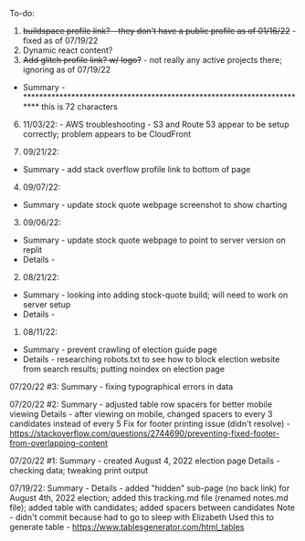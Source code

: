 To-do:

1. ~~buildspace profile link? - they don't have a public profile as of 01/16/22~~ - fixed as of 07/19/22
2. Dynamic react content?
3. ~~Add glitch profile link? w/ logo?~~ - not really any active projects there; ignoring as of 07/19/22

- Summary - ************************************************************************ this is 72 characters

6. 11/03/22: - AWS troubleshooting - S3 and Route 53 appear to be setup correctly; problem appears to be CloudFront

5. 09/21/22:
 - Summary - add stack overflow profile link to bottom of page

4. 09/07/22:
 - Summary - update stock quote webpage screenshot to show charting

3. 09/06/22:
 - Summary - update stock quote webpage to point to server version on replit
 - Details -

2. 08/21/22:
 - Summary - looking into adding stock-quote build; will need to work on server setup
 - Details -

1. 08/11/22:
 - Summary - prevent crawling of election guide page
 - Details - researching robots.txt to see how to block election website from search results; putting noindex on election page


07/20/22 #3:
Summary - fixing typographical errors in data

07/20/22 #2:
Summary - adjusted table row spacers for better mobile viewing
Details - after viewing on mobile, changed spacers to every 3 candidates instead of every 5
Fix for footer printing issue (didn't resolve) - https://stackoverflow.com/questions/2744690/preventing-fixed-footer-from-overlapping-content

07/20/22 #1:
Summary - created August 4, 2022 election page
Details - checking data; tweaking print output

07/19/22:
Summary -
Details - added "hidden" sub-page (no back link) for August 4th, 2022 election; added this tracking.md file (renamed notes.md file); added table with candidates; added spacers between candidates
Note - didn't commit because had to go to sleep with Elizabeth
Used this to generate table - https://www.tablesgenerator.com/html_tables
